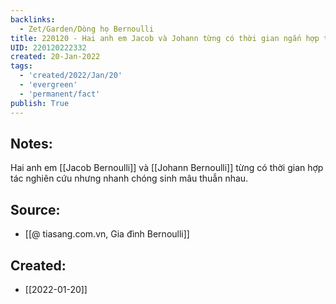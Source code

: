 ```yaml
---
backlinks:
  - Zet/Garden/Dòng họ Bernoulli
title: 220120 - Hai anh em Jacob và Johann từng có thời gian ngắn hợp tác nghiên cứu
UID: 220120222332
created: 20-Jan-2022
tags:
  - 'created/2022/Jan/20'
  - 'evergreen'
  - 'permanent/fact'
publish: True
---
```

## Notes:
Hai anh em [[Jacob Bernoulli]] và [[Johann Bernoulli]] từng có thời gian hợp tác nghiên cứu nhưng nhanh chóng sinh mâu thuẫn nhau.

## Source:
- [[@ tiasang.com.vn, Gia đình Bernoulli]]

## Created:
- [[2022-01-20]]
